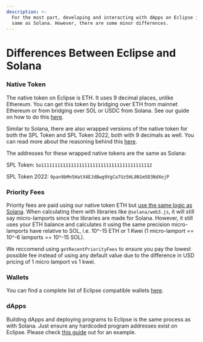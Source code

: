 ```yaml
---
description: >-
  For the most part, developing and interacting with dApps on Eclipse is the
  same as Solana. However, there are some minor differences.
---
```


# Differences Between Eclipse and Solana

### Native Token

The native token on Eclipse is ETH. It uses 9 decimal places, unlike Ethereum. You can get this token by bridging over ETH from mainnet Ethereum or from bridging over SOL or USDC from Solana. See our guide on how to do this [here](../users/getting-started/2.-bridge-assets-for-gas-and-transactions.md).

Similar to Solana, there are also wrapped versions of the native token for both the SPL Token and SPL Token 2022, both with 9 decimals as well. You can read more about the reasoning behind this [here](https://www.quicknode.com/guides/solana-development/getting-started/a-complete-guide-to-wrapped-sol#what-is-wrapped-sol).

The addresses for these wrapped native tokens are the same as Solana:

SPL Token: `So11111111111111111111111111111111111111112`

SPL Token 2022: `9pan9bMn5HatX4EJdBwg9VgCa7Uz5HL8N1m5D3NdXejP`

### Priority Fees

Priority fees are paid using our native token ETH but [use the same logic as Solana](https://solana.com/developers/guides/advanced/how-to-use-priority-fees). When calculating them with libraries like `@solana/web3.js`, it will still say micro-lamports since the libraries are made for Solana. However, it still uses your ETH balance and calculates it using the same precision micro-lamports have relative to SOL, i.e. 10^-15 ETH or 1 Kwei (1 micro-lamport == 10^-6 lamports == 10^-15 SOL).

We reccomend using `getRecentPriorityFees` to ensure you pay the lowest possible fee instead of using any default value due to the difference in USD pricing of 1 micro lamport vs 1 kwei.

### Wallets

You can find a complete list of Eclipse compatible wallets [here](https://docs.eclipse.xyz/developers/wallet).

### dApps

Building dApps and deploying programs to Eclipse is the same process as with Solana. Just ensure any hardcoded program addresses exist on Eclipse. Please check [this guide](../tutorials-and-guides/developer-guides/modifying-a-solana-dapp-to-support-eclipse-chomping-glass/) out for an example.
